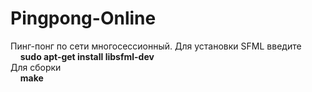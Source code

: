 # Pingpong-Online
Пинг-понг по сети многосессионный. Для установки SFML введите  
&nbsp;&nbsp;&nbsp;&nbsp;<b>sudo apt-get install libsfml-dev</b><br>
Для сборки<br>
&nbsp;&nbsp;&nbsp;&nbsp;<b>make</b>
